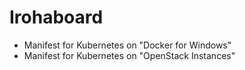 # Irohaboard
* Manifest for Kubernetes on "Docker for Windows"
* Manifest for Kubernetes on "OpenStack Instances"


